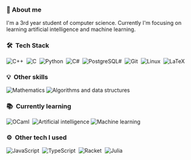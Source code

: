 ### 👋 About me
I'm a 3rd year student of computer science. Currently I'm focusing on learning artificial intelligence and machine learning.

### 🛠 &nbsp;Tech Stack
![C++](https://img.shields.io/badge/-C++-05122A?style=flat&logo=C%2B%2B&logoColor=00599C)&nbsp;
![C](https://img.shields.io/badge/-C-05122A?style=flat&logo=C&logoColor=A8B9CC)&nbsp;
![Python](https://img.shields.io/badge/-Python-05122A?style=flat&logo=python)&nbsp;
![C#](https://img.shields.io/badge/-C%23-05122A?style=flat&logo=c-sharp)&nbsp;
![PostgreSQL\#](https://img.shields.io/badge/-PostgreSQL-05122A?style=flat&logo=postgresql)&nbsp;
![Git](https://img.shields.io/badge/-Git-05122A?style=flat&logo=git)&nbsp;
![Linux](https://img.shields.io/badge/-Linux-05122A?style=flat&logo=linux)&nbsp;
![LaTeX](https://img.shields.io/badge/-LaTeX-05122A?style=flat&logo=latex)&nbsp;

### 💡 &nbsp;Other skills
![Mathematics](https://img.shields.io/badge/-Mathematics-05122A)
![Algorithms and data structures](https://img.shields.io/badge/-Algorithms_and_data_structures-05122A?style=flat)

### 📚 &nbsp;Currently learning
![OCaml](https://img.shields.io/badge/-OCaml-05122A?style=flat&logo=ocaml)&nbsp;
![Artificial intelligence](https://img.shields.io/badge/-Artificial_intelligence-05122A?style=flat)
![Machine learning](https://img.shields.io/badge/-Machine_learning-05122A?style=flat)

### ⚙️ &nbsp;Other tech I used
![JavaScript](https://img.shields.io/badge/-JavaScript-05122A?style=flat&logo=javascript)&nbsp;
![TypeScript](https://img.shields.io/badge/-TypeScript-05122A?style=flat&logo=typescript)&nbsp;
![Racket](https://img.shields.io/badge/-Racket-05122A?style=flat&logo=racket)&nbsp;
![Julia](https://img.shields.io/badge/-Julia-05122A?style=flat&logo=julia)&nbsp;

<!--
**mchl16/mchl16** is a ✨ _special_ ✨ repository because its `README.md` (this file) appears on your GitHub profile.

Here are some ideas to get you started:

- 🔭 I’m currently working on ...
- 🌱 I’m currently learning ...
- 👯 I’m looking to collaborate on ...
- 🤔 I’m looking for help with ...
- 💬 Ask me about ...
- 📫 How to reach me: ...
- 😄 Pronouns: ...
- ⚡ Fun fact: ...
-->
